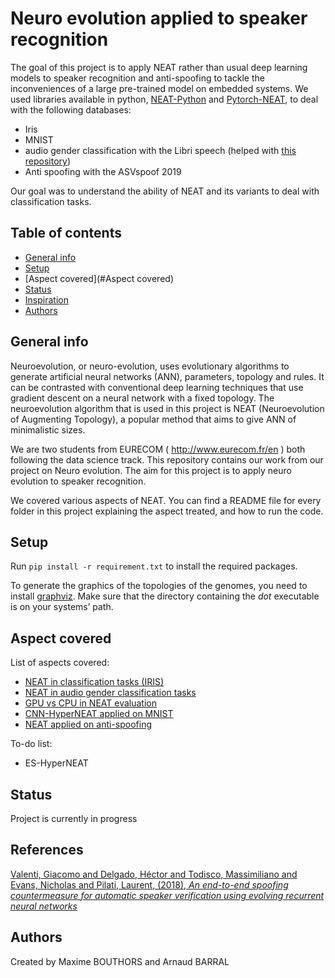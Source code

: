 # Neuro evolution applied to speaker recognition
The goal of this project is to apply NEAT rather than usual deep learning models to speaker recognition and anti-spoofing 
to tackle the inconveniences of a large pre-trained model on embedded systems.
We used libraries available in python, [NEAT-Python](https://github.com/neat-python/neat-python) 
and [Pytorch-NEAT](https://github.com/uber-research/PyTorch-NEAT),
to deal with the following databases:
- Iris
- MNIST
- audio gender classification with the Libri speech (helped with [this repository](https://github.com/oscarknagg/raw-audio-gender-classification))
- Anti spoofing with the ASVspoof 2019

Our goal was to understand the ability of NEAT and its variants to deal with classification tasks.

## Table of contents
* [General info](#general-info)
* [Setup](#setup)
* [Aspect covered](#Aspect covered)
* [Status](#status)
* [Inspiration](#inspiration)
* [Authors](#authors)

## General info
Neuroevolution, or neuro-evolution, uses evolutionary algorithms to generate artificial neural networks (ANN), 
parameters, topology and rules. It can be contrasted with conventional deep learning techniques 
that use gradient descent on a neural network with a fixed topology. 
The neuroevolution algorithm that is used in this project is NEAT (Neuroevolution of Augmenting Topology), a popular method that aims 
to give ANN of minimalistic sizes. 

We are two students from EURECOM ( http://www.eurecom.fr/en ) both following the data science track.
This repository contains our work from our project on Neuro evolution. 
The aim for this project is to apply neuro evolution to speaker recognition.

We covered various aspects of NEAT. You can find a README file for every folder in this project explaining 
the aspect treated, and how to run the code.

## Setup

Run ```pip install -r requirement.txt``` to install the required packages.

To generate the graphics of the topologies of the genomes, you need to install [graphviz](https://www.graphviz.org/download/).
Make sure that the directory containing the *dot* executable is on your systems’ path.

## Aspect covered
List of aspects covered:
* [NEAT in classification tasks (IRIS)](iris)
* [NEAT in audio gender classification tasks](raw_audio_gender_classification)
* [GPU vs CPU in NEAT evaluation](gpu_tests)
* [CNN-HyperNEAT applied on MNIST](hyperneat)
* [NEAT applied on anti-spoofing](anti_spoofing)

To-do list:
* ES-HyperNEAT

## Status
Project is currently in progress

## References

[Valenti, Giacomo and  Delgado, Héctor and  Todisco, Massimiliano and  Evans, Nicholas and  Pilati, Laurent, 
(2018),
*An end-to-end spoofing countermeasure for automatic speaker verification using evolving recurrent neural networks*
](http://www.eurecom.fr/fr/publication/5523/detail/an-end-to-end-spoofing-countermeasure-for-automatic-speaker-verification-using-evolving-recurrent-neural-networks)

## Authors
Created by Maxime BOUTHORS and Arnaud BARRAL
